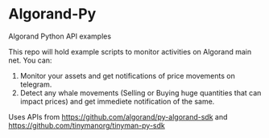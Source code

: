 # Algorand-Py
Algorand Python API examples 

This repo will hold example scripts to monitor activities on Algorand main net.  You can:
1. Monitor your assets and get notifications of price movements on telegram. 
2. Detect any whale movements (Selling or Buying huge quantities that can impact prices) and get immediete notification of the same. 

Uses APIs from https://github.com/algorand/py-algorand-sdk and https://github.com/tinymanorg/tinyman-py-sdk
